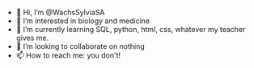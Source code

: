 - 👋 Hi, I’m @WachsSylviaSA
- 👀 I’m interested in biology and medicine
- 🌱 I’m currently learning SQL, python, html, css, whatever my teacher gives me.
- 💞️ I’m looking to collaborate on nothing
- 📫 How to reach me: you don't!

<!---
WachsSylviaSA/WachsSylviaSA is a ✨ special ✨ repository because its `README.md` (this file) appears on your GitHub profile.
You can click the Preview link to take a look at your changes.
--->
